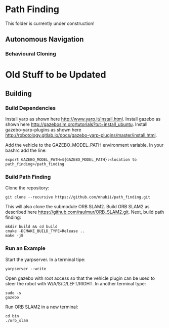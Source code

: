 # Path Finding

This folder is currently under construction!

## Autonomous Navigation

### Behavioural Cloning






# Old Stuff to be Updated

## Building
### Build Dependencies
Install yarp as shown here http://www.yarp.it/install.html.
Install gazebo as shown here http://gazebosim.org/tutorials?tut=install_ubuntu.
Install gazebo-yarp-plugins as shown here http://robotology.gitlab.io/docs/gazebo-yarp-plugins/master/install.html.

Add the vehicle to the GAZEBO_MODEL_PATH environment variable. In your bashrc add the line:

```
export GAZEBO_MODEL_PATH=${GAZEBO_MODEL_PATH}:<location to path_finding>/path_finding
```
 
### Build Path Finding
Clone the repository:

```
git clone --recursive https://github.com/mhubii/path_finding.git
```

This will also clone the submodule ORB SLAM2. Build ORB SLAM2 as described here https://github.com/raulmur/ORB_SLAM2.git.
Next, build path finding:

```
mkdir build && cd build
cmake -DCMAKE_BUILD_TYPE=Release ..
make -j8
```

### Run an Example
Start the yarpserver. In a terminal tipe:

```
yarpserver --write
```

Open gazebo with root access so that the vehicle plugin can be used to steer the robot with W/A/S/D/LEFT/RIGHT. In another terminal type:

```
sudo -s
gazebo
```

Run ORB SLAM2 in a new terminal:

```
cd bin
./orb_slam
```
